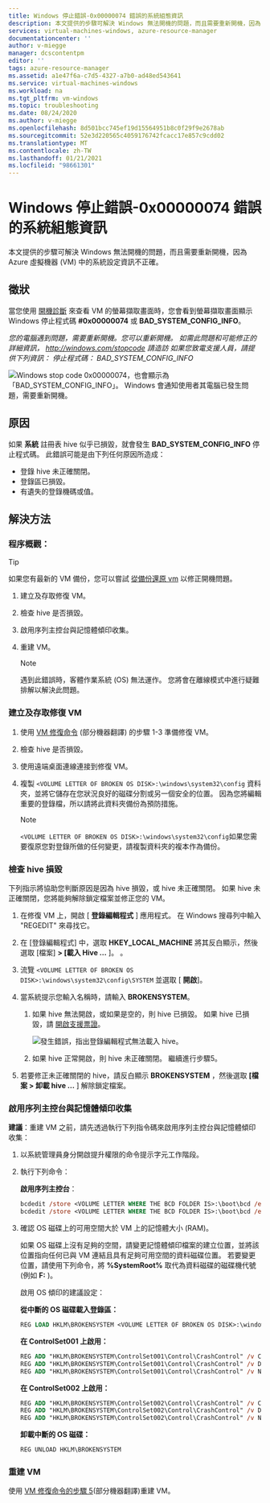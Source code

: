 ```yaml
---
title: Windows 停止錯誤-0x00000074 錯誤的系統組態資訊
description: 本文提供的步驟可解決 Windows 無法開機的問題，而且需要重新開機，因為 Azure 虛擬機器 (VM) 中的系統設定資訊不正確。
services: virtual-machines-windows, azure-resource-manager
documentationcenter: ''
author: v-miegge
manager: dcscontentpm
editor: ''
tags: azure-resource-manager
ms.assetid: a1e47f6a-c7d5-4327-a7b0-ad48ed543641
ms.service: virtual-machines-windows
ms.workload: na
ms.tgt_pltfrm: vm-windows
ms.topic: troubleshooting
ms.date: 08/24/2020
ms.author: v-miegge
ms.openlocfilehash: 8d501bcc745ef19d15564951b8c0f29f9e2678ab
ms.sourcegitcommit: 52e3d220565c4059176742fcacc17e857c9cdd02
ms.translationtype: MT
ms.contentlocale: zh-TW
ms.lasthandoff: 01/21/2021
ms.locfileid: "98661301"
---
```

# <a name="windows-stop-error---0x00000074-bad-system-config-info"></a>Windows 停止錯誤-0x00000074 錯誤的系統組態資訊

本文提供的步驟可解決 Windows 無法開機的問題，而且需要重新開機，因為 Azure 虛擬機器 (VM) 中的系統設定資訊不正確。

## <a name="symptom"></a>徵狀

當您使用 [開機診斷](./boot-diagnostics.md) 來查看 VM 的螢幕擷取畫面時，您會看到螢幕擷取畫面顯示 Windows 停止程式碼 **#0x00000074** 或 **BAD_SYSTEM_CONFIG_INFO**。

*您的電腦遇到問題，需要重新開機。您可以重新開機。* 
*如需此問題和可能修正的詳細資訊， http://windows.com/stopcode 請造訪* 
*如果您致電支援人員，請提供下列資訊：* 
*停止程式碼： BAD_SYSTEM_CONFIG_INFO*

  ![Windows stop code 0x00000074，也會顯示為「BAD_SYSTEM_CONFIG_INFO」。 Windows 會通知使用者其電腦已發生問題，需要重新開機。](./media/windows-stop-error-bad-system-config-info/stop-code-0x00000074.png)

## <a name="cause"></a>原因

如果 **系統** 註冊表 hive 似乎已損毀，就會發生 **BAD_SYSTEM_CONFIG_INFO** 停止程式碼。 此錯誤可能是由下列任何原因所造成：

- 登錄 hive 未正確關閉。
- 登錄區已損毀。
- 有遺失的登錄機碼或值。

## <a name="solution"></a>解決方法

### <a name="process-overview"></a>程序概觀：

> [!TIP]
> 如果您有最新的 VM 備份，您可以嘗試 [從備份還原 vm](../../backup/backup-azure-arm-restore-vms.md) 以修正開機問題。

1. 建立及存取修復 VM。
1. 檢查 hive 是否損毀。
1. 啟用序列主控台與記憶體傾印收集。
1. 重建 VM。

   > [!NOTE]
   > 遇到此錯誤時，客體作業系統 (OS) 無法運作。 您將會在離線模式中進行疑難排解以解決此問題。

### <a name="create-and-access-a-repair-vm"></a>建立及存取修復 VM

1. 使用 [VM 修復命令](./repair-windows-vm-using-azure-virtual-machine-repair-commands.md) \(部分機器翻譯\) 的步驟 1-3 準備修復 VM。
1. 檢查 hive 是否損毀。
1. 使用遠端桌面連線連接到修復 VM。
1. 複製 `<VOLUME LETTER OF BROKEN OS DISK>:\windows\system32\config` 資料夾，並將它儲存在您狀況良好的磁碟分割或另一個安全的位置。 因為您將編輯重要的登錄檔，所以請將此資料夾備份為預防措施。 

   > [!NOTE]
   > `<VOLUME LETTER OF BROKEN OS DISK>:\windows\system32\config`如果您需要復原您對登錄所做的任何變更，請複製資料夾的複本作為備份。

### <a name="check-for-hive-corruption"></a>檢查 hive 損毀

下列指示將協助您判斷原因是因為 hive 損毀，或 hive 未正確關閉。 如果 hive 未正確關閉，您將能夠解除鎖定檔案並修正您的 VM。

1. 在修復 VM 上，開啟 [ **登錄編輯程式** ] 應用程式。 在 Windows 搜尋列中輸入 "REGEDIT" 來尋找它。
1. 在 [登錄編輯程式] 中，選取 **HKEY_LOCAL_MACHINE** 將其反白顯示，然後選取 [檔案] **> [載入 Hive ...** ]。 。
1. 流覽 `<VOLUME LETTER OF BROKEN OS DISK>:\windows\system32\config\SYSTEM` 並選取 [ **開啟**]。
1. 當系統提示您輸入名稱時，請輸入 **BROKENSYSTEM**。

   1. 如果 hive 無法開啟，或如果是空的，則 hive 已損毀。 如果 hive 已損毀，請 [開啟支援票證](https://portal.azure.com/?#blade/Microsoft_Azure_Support/HelpAndSupportBlade)。

      ![發生錯誤，指出登錄編輯程式無法載入 hive。](./media/windows-stop-error-bad-system-config-info/cannot-load-hive-error.png)

   1. 如果 hive 正常開啟，則 hive 未正確關閉。 繼續進行步驟5。

1. 若要修正未正確關閉的 hive，請反白顯示 **BROKENSYSTEM** ，然後選取 **[檔案 > 卸載 hive ...** ] 解除鎖定檔案。

### <a name="enable-the-serial-console-and-memory-dump-collection"></a>啟用序列主控台與記憶體傾印收集

**建議**：重建 VM 之前，請先透過執行下列指令碼來啟用序列主控台與記憶體傾印收集：

1. 以系統管理員身分開啟提升權限的命令提示字元工作階段。
1. 執行下列命令：

   **啟用序列主控台**：
   
   ```ps
   bcdedit /store <VOLUME LETTER WHERE THE BCD FOLDER IS>:\boot\bcd /ems {<BOOT LOADER IDENTIFIER>} ON 
   bcdedit /store <VOLUME LETTER WHERE THE BCD FOLDER IS>:\boot\bcd /emssettings EMSPORT:1 EMSBAUDRATE:115200
   ```

1. 確認 OS 磁碟上的可用空間大於 VM 上的記憶體大小 (RAM)。

   如果 OS 磁碟上沒有足夠的空間，請變更記憶體傾印檔案的建立位置，並將該位置指向任何已與 VM 連結且具有足夠可用空間的資料磁碟位置。 若要變更位置，請使用下列命令，將 **%SystemRoot%** 取代為資料磁碟的磁碟機代號 (例如 **F:** )。

   啟用 OS 傾印的建議設定：

   **從中斷的 OS 磁碟載入登錄區：**

   ```ps
   REG LOAD HKLM\BROKENSYSTEM <VOLUME LETTER OF BROKEN OS DISK>:\windows\system32\config\SYSTEM
   ```

   **在 ControlSet001 上啟用：**

   ```ps
   REG ADD "HKLM\BROKENSYSTEM\ControlSet001\Control\CrashControl" /v CrashDumpEnabled /t REG_DWORD /d 1 /f 
   REG ADD "HKLM\BROKENSYSTEM\ControlSet001\Control\CrashControl" /v DumpFile /t REG_EXPAND_SZ /d "%SystemRoot%\MEMORY.DMP" /f 
   REG ADD "HKLM\BROKENSYSTEM\ControlSet001\Control\CrashControl" /v NMICrashDump /t REG_DWORD /d 1 /f 
   ```

   **在 ControlSet002 上啟用：**

   ```ps
   REG ADD "HKLM\BROKENSYSTEM\ControlSet002\Control\CrashControl" /v CrashDumpEnabled /t REG_DWORD /d 1 /f 
   REG ADD "HKLM\BROKENSYSTEM\ControlSet002\Control\CrashControl" /v DumpFile /t REG_EXPAND_SZ /d "%SystemRoot%\MEMORY.DMP" /f 
   REG ADD "HKLM\BROKENSYSTEM\ControlSet002\Control\CrashControl" /v NMICrashDump /t REG_DWORD /d 1 /f 
   ```

   **卸載中斷的 OS 磁碟：**

   ```ps
   REG UNLOAD HKLM\BROKENSYSTEM
   ```
   
### <a name="rebuild-the-vm"></a>重建 VM

使用 [VM 修復命令的步驟 5](./repair-windows-vm-using-azure-virtual-machine-repair-commands.md#repair-process-example)\(部分機器翻譯\)重建 VM。
